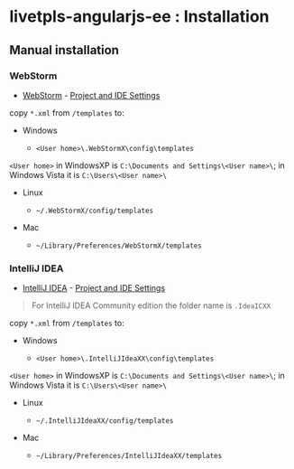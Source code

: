 # livetpls-angularjs-ee : Installation

## Manual installation

### WebStorm

* [WebStorm](https://www.jetbrains.com/webstorm/) - [Project and IDE Settings](https://www.jetbrains.com/webstorm/help/project-and-ide-settings.html)

copy `*.xml` from `/templates` to:

* Windows

  * `<User home>\.WebStormX\config\templates`

`<User home>` in WindowsXP is `C:\Documents and Settings\<User name>\`; in Windows Vista it is `C:\Users\<User name>\`

* Linux

  * `~/.WebStormX/config/templates`

* Mac

  * `~/Library/Preferences/WebStormX/templates`


### IntelliJ IDEA

* [IntelliJ IDEA](https://www.jetbrains.com/idea/) - [Project and IDE Settings](https://www.jetbrains.com/idea/help/project-and-ide-settings.html)

> For IntelliJ IDEA Community edition the folder name is `.IdeaICXX`

copy `*.xml` from `/templates` to:

* Windows

  * `<User home>\.IntelliJIdeaXX\config\templates`

`<User home>` in WindowsXP is `C:\Documents and Settings\<User name>\`; in Windows Vista it is `C:\Users\<User name>\`

* Linux

  * `~/.IntelliJIdeaXX/config/templates`

* Mac

  * `~/Library/Preferences/IntelliJIdeaXX/templates`
